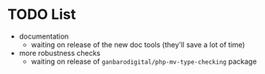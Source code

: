 # TODO List

* documentation
  - waiting on release of the new doc tools (they'll save a lot of time)
* more robustness checks
  - waiting on release of `ganbarodigital/php-mv-type-checking` package
